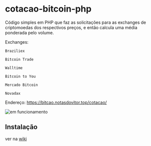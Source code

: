 # cotacao-bitcoin-php


Código simples em PHP que faz as solicitações para as exchanges de criptomoedas dos respectivos preços, e então calcula uma média ponderada pelo volume.

Exchanges:

```
Braziliex

Bitcoin Trade

Walltime

Bitcoin to You

Mercado Bitcoin

Novadax
```

Endereço: https://bitcao.notasdovitor.top/cotacao/


![em funcionamento](https://raw.githubusercontent.com/vitorgamer58/cotacao-bitcoin-php/master/img/img.png)


## Instalação
ver na [wiki](https://github.com/vitorgamer58/cotacao-bitcoin-php/wiki)
